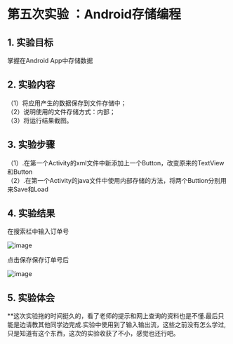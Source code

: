 # 第五次实验 ：Android存储编程  

## 1. 实验目标
掌握在Android App中存储数据  

## 2. 实验内容  
（1）将应用产生的数据保存到文件存储中；  
（2）说明使用的文件存储方式：内部；    
（3）将运行结果截图。  

## 3. 实验步骤  
（1）.在第一个Activity的xml文件中新添加上一个Button，改变原来的TextView和Button   
（2）.在第一个Activity的java文件中使用内部存储的方法，将两个Buttion分别用来Save和Load   

## 4. 实验结果
在搜索栏中输入订单号

![image](https://github.com/Im-a-programmer/android-labs-2018/blob/master/com1614080901140/05.jpg)

点击保存保存订单号后

![image](https://github.com/Im-a-programmer/android-labs-2018/blob/master/com1614080901140/051.jpg)  

## 5. 实验体会  
**这次实验拖的时间挺久的，看了老师的提示和网上查询的资料也是不懂.最后只能是边请教其他同学边完成.实验中使用到了输入输出流，这些之前没有怎么学过,只是知道有这个东西，这次的实验收获了不小，感觉也还行吧。
